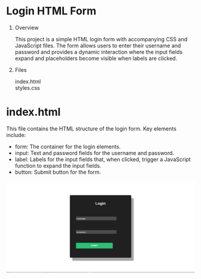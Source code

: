 # Login HTML Form

1. Overview

   This project is a simple HTML login form with accompanying CSS and JavaScript files. The form allows users to enter their username and password and provides a dynamic interaction where the input fields expand and placeholders become visible when labels are clicked.

2. Files

   index.html<br>
   styles.css

# index.html

This file contains the HTML structure of the login form. Key elements include:

- form: The container for the login elements.
- input: Text and password fields for the username and password.
- label: Labels for the input fields that, when clicked, trigger a JavaScript function to expand the input fields.
- button: Submit button for the form.

![alt text](image.png)
